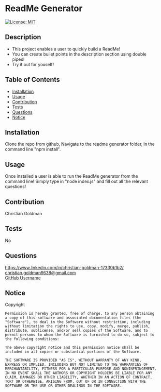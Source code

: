 
# ReadMe Generator
[![License: MIT](https://img.shields.io/badge/License-MIT-yellow.svg)](https://opensource.org/licenses/MIT)
## Description  
* This project enables a user to quickly build a ReadMe! 
* You can create bullet points in the description section using double pipes! 
* Try it out for youself!
## Table of Contents 

  - [Installation](#installation)
  - [Usage](#usage)
  - [Contribution](#contribution)
  - [Tests](#tests)
  - [Questions](#questions)
  - [Notice](#notice)

## Installation
Clone the repo from github, Navigate to the readme generator folder, in the command line "npm install".  
## Usage   
Once installed a user is able to run the ReadMe generator from the command line! Simply type in "node index.js" and fill out all the relevant questions!
## Contribution
Christian Goldman
## Tests 
No
## Questions
https://www.linkedin.com/in/christian-goldman-17330b1b2/  
christian.goldman9638@gmail.com  
[GitHub Username](https://github.com/ChristianGoldman)
## Notice
Copyright 

    Permission is hereby granted, free of charge, to any person obtaining a copy of this software and associated documentation files (the "Software"), to deal in the Software without restriction, including without limitation the rights to use, copy, modify, merge, publish, distribute, sublicense, and/or sell copies of the Software, and to permit persons to whom the Software is furnished to do so, subject to the following conditions:

    The above copyright notice and this permission notice shall be included in all copies or substantial portions of the Software.

    THE SOFTWARE IS PROVIDED "AS IS", WITHOUT WARRANTY OF ANY KIND, EXPRESS OR IMPLIED, INCLUDING BUT NOT LIMITED TO THE WARRANTIES OF MERCHANTABILITY, FITNESS FOR A PARTICULAR PURPOSE AND NONINFRINGEMENT. IN NO EVENT SHALL THE AUTHORS OR COPYRIGHT HOLDERS BE LIABLE FOR ANY CLAIM, DAMAGES OR OTHER LIABILITY, WHETHER IN AN ACTION OF CONTRACT, TORT OR OTHERWISE, ARISING FROM, OUT OF OR IN CONNECTION WITH THE SOFTWARE OR THE USE OR OTHER DEALINGS IN THE SOFTWARE.  